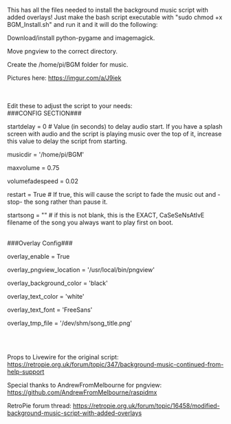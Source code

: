 This has all the files needed to install the background music script with added overlays!
Just make the bash script executable with "sudo chmod +x BGM_Install.sh" and run it and it will do the following:

Download/install python-pygame and imagemagick.

Move pngview to the correct directory.

Create the /home/pi/BGM folder for music.

Pictures here: https://imgur.com/a/J9iek

<br><br>
Edit these to adjust the script to your needs:
<br>
###CONFIG SECTION###

startdelay = 0 # Value (in seconds) to delay audio start.  If you have a splash screen with audio and the script is playing music over the top of it, increase this value to delay the script from starting.

musicdir = '/home/pi/BGM'

maxvolume = 0.75

volumefadespeed = 0.02

restart = True # If true, this will cause the script to fade the music out and -stop- the song rather than pause it.

startsong = "" # if this is not blank, this is the EXACT, CaSeSeNsAtIvE filename of the song you always want to play first on boot.

<br>
###Overlay Config###

overlay_enable = True

overlay_pngview_location = '/usr/local/bin/pngview'

overlay_background_color = 'black'

overlay_text_color = 'white'

overlay_text_font = 'FreeSans'

overlay_tmp_file = '/dev/shm/song_title.png'

<br><br>


Props to Livewire for the original script: https://retropie.org.uk/forum/topic/347/background-music-continued-from-help-support

Special thanks to AndrewFromMelbourne for pngview: https://github.com/AndrewFromMelbourne/raspidmx

RetroPie forum thread: https://retropie.org.uk/forum/topic/16458/modified-background-music-script-with-added-overlays

